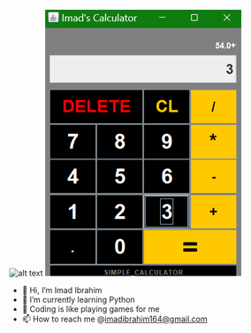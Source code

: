
![alt text](https://[github.com/Imad-Ibrahim-K/Demo/blob/main/images/p-7.gif])
![alt text](https://github.com/Imad-Ibrahim-K/Swing-calculator/blob/main/image/Calculator.png)



- 👋 Hi, I’m Imad Ibrahim
- 🌱 I’m currently learning Python
- 💞️ Coding is like playing games for me
- 📫 How to reach me @imadibrahim164@gmail.com

<!---

--->
